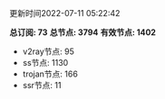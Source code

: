 更新时间2022-07-11 05:22:42

**总订阅: 73**
**总节点: 3794**
**有效节点: 1402**
- v2ray节点: 95
- ss节点: 1130
- trojan节点: 166
- ssr节点: 11
